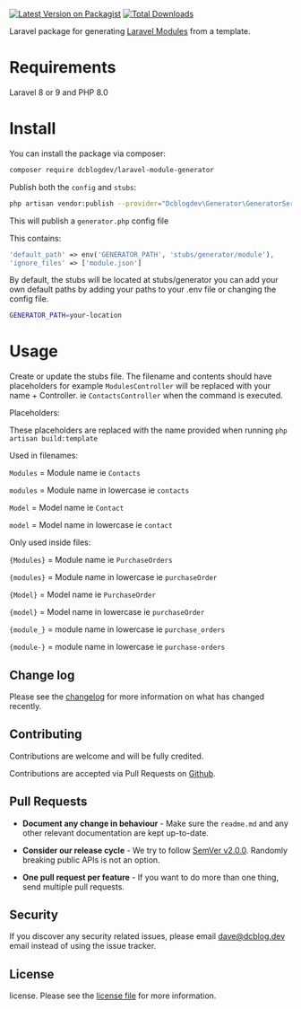 
[![Latest Version on Packagist](https://img.shields.io/packagist/v/dcblogdev/laravel-module-generator.svg?style=flat-square)](https://packagist.org/packages/dcblogdev/laravel-module-generator)
[![Total Downloads](https://img.shields.io/packagist/dt/dcblogdev/laravel-module-generator.svg?style=flat-square)](https://packagist.org/packages/dcblogdev/laravel-module-generator)

Laravel package for generating [Laravel Modules](https://github.com/nWidart/laravel-modules) from a template. 

# Requirements

Laravel 8 or 9 and PHP 8.0

# Install

You can install the package via composer:

```bash
composer require dcblogdev/laravel-module-generator
```

Publish both the `config` and `stubs`:

```bash
php artisan vendor:publish --provider="Dcblogdev\Generator\GeneratorServiceProvider"
```

This will publish a `generator.php` config file

This contains:
```php
'default_path' => env('GENERATOR_PATH', 'stubs/generator/module'),
'ignore_files' => ['module.json']
```
By default, the stubs will be located at stubs/generator you can add your own default paths by adding your paths to your .env file or changing the config file.

```bash 
GENERATOR_PATH=your-location
```

# Usage

Create or update the stubs file. The filename and contents should have placeholders for example `ModulesController` will be replaced with your name + Controller. ie `ContactsController` when the command is executed.

Placeholders:

These placeholders are replaced with the name provided when running `php artisan build:template`

Used in filenames:

`Modules` = Module name ie `Contacts`

`modules` = Module name in lowercase ie `contacts`

`Model` = Model name ie `Contact`

`model` = Model name in lowercase ie `contact`

Only used inside files:


`{Modules}` = Module name ie `PurchaseOrders`

`{modules}` = Module name in lowercase ie `purchaseOrder`

`{Model}` = Model name ie `PurchaseOrder`

`{model}` = Model name in lowercase ie `purchaseOrder`

`{module_}` = module name in lowercase ie `purchase_orders`

`{module-}` = module name in lowercase ie `purchase-orders` 

## Change log

Please see the [changelog][3] for more information on what has changed recently.

## Contributing

Contributions are welcome and will be fully credited.

Contributions are accepted via Pull Requests on [Github][4].

## Pull Requests

- **Document any change in behaviour** - Make sure the `readme.md` and any other relevant documentation are kept up-to-date.

- **Consider our release cycle** - We try to follow [SemVer v2.0.0][5]. Randomly breaking public APIs is not an option.

- **One pull request per feature** - If you want to do more than one thing, send multiple pull requests.

## Security

If you discover any security related issues, please email dave@dcblog.dev email instead of using the issue tracker.

## License

license. Please see the [license file][6] for more information.

[3]:    changelog.md
[4]:    https://github.com/dcblogdev/laravel-module-generator
[5]:    http://semver.org/
[6]:    license.md
